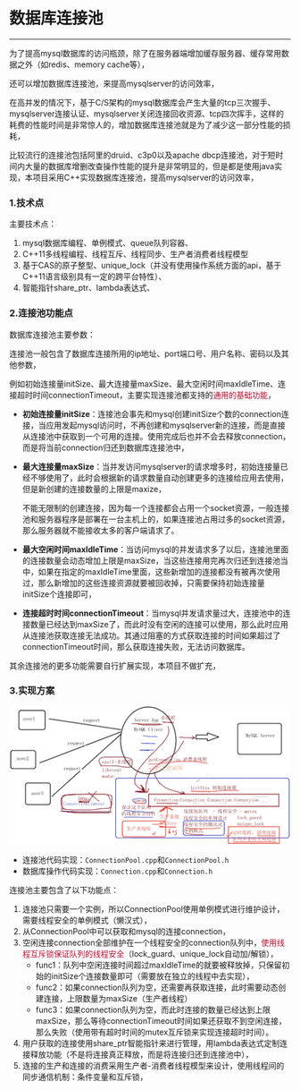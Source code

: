 # 数据库连接池

---

为了提高mysql数据库的访问瓶颈，除了在服务器端增加缓存服务器、缓存常用数据之外（如redis、memory cache等），

还可以增加数据库连接池，来提高mysqlserver的访问效率，

在高并发的情况下，基于C/S架构的mysql数据库会产生大量的tcp三次握手、mysqlserver连接认证、mysqlserver关闭连接回收资源、tcp四次挥手，这样的耗费的性能时间是非常惊人的，增加数据库连接池就是为了减少这一部分性能的损耗，

比较流行的连接池包括阿里的druid、c3p0以及apache dbcp连接池，对于短时间内大量的数据库增删改查操作性能的提升是非常明显的，但是都是使用java实现，本项目采用C++实现数据库连接池，提高mysqlserver的访问效率，

### 1.技术点

主要技术点：

1. mysql数据库编程、单例模式、queue队列容器、
2. C++11多线程编程、线程互斥、线程同步、生产者消费者线程模型
3. 基于CAS的原子整型、unique_lock（并没有使用操作系统方面的api，基于C++11语言级别具有一定的跨平台特性）、
4. 智能指针share_ptr、lambda表达式、

### 2.连接池功能点

数据库连接池主要参数：

连接池一般包含了数据库连接所用的ip地址、port端口号、用户名称、密码以及其他参数，

例如初始连接量initSize、最大连接量maxSize、最大空闲时间maxIdleTime、连接超时时间connectionTimeout，主要实现连接池都支持的<font color='#BAOC2F'>通用的基础功能</font>，

- **初始连接量initSize**：连接池会事先和mysql创建initSize个数的connection连接，当应用发起mysql访问时，不再创建和mysqlserver新的连接，而是直接从连接池中获取到一个可用的连接。使用完成后也并不会去释放connection，而是将当前connection归还到数据库连接池中，

- **最大连接量maxSize**：当并发访问mysqlserver的请求增多时，初始连接量已经不够使用了，此时会根据新的请求数量自动创建更多的连接给应用去使用，但是新创建的连接数量的上限是maxize，

    不能无限制的创建连接，因为每一个连接都会占用一个socket资源，一般连接池和服务器程序是部署在一台主机上的，如果连接池占用过多的socket资源，那么服务器就不能接收太多的客户端请求了。

- **最大空闲时间maxIdleTime**：当访问mysql的并发请求多了以后，连接池里面的连接数量会动态增加上限是maxSize，当这些连接用完再次归还到连接池当中，如果在指定的maxIdleTime里面，这些新增加的连接都没有被再次使用过，那么新增加的这些连接资源就要被回收掉，只需要保持初始连接量initSize个连接即可，

- **连接超时时间connectionTimeout**：当mysql并发请求量过大，连接池中的连接数量已经达到maxSize了，而此时没有空闲的连接可以使用，那么此时应用从连接池获取连接无法成功。其通过阻塞的方式获取连接的时间如果超过了connectionTimeout时间，那么获取连接失败，无法访问数据库。

其余连接池的更多功能需要自行扩展实现，本项目不做扩充，

### 3.实现方案

![image-20231115222156809](assets/image-20231115222156809.png)

- 连接池代码实现：`ConnectionPool.cpp`和`ConnectionPool.h` 
- 数据库操作代码实现：`Connection.cpp`和`Connection.h` 

连接池主要包含了以下功能点：

1. 连接池只需要一个实例，所以ConnectionPool使用单例模式进行维护设计，需要线程安全的单例模式（懒汉式），
2. 从ConnectionPool中可以获取和mysql的连接connection，
3. 空闲连接connection全部维护在一个线程安全的connection队列中，<font color='#BAOC2F'>使用线程互斥锁保证队列的线程安全</font>（lock_guard、unique_lock自动加/解锁），
    - func1：队列中空闲连接时间超过maxIdleTime的就要被释放掉，只保留初始的initSize个连接数量即可（需要放在独立的线程中去实现），
    - func2：如果connection队列为空，还需要再获取连接，此时需要动态创建连接，上限数量为maxSize（生产者线程）
    - func3：如果connection队列为空，而此时连接的数量已经达到上限maxSize，那么等待connectionTimeout时间如果还获取不到空闲连接，那么失败（使用带有超时时间的mutex互斥锁来实现连接超时时间）。
4. 用户获取的连接使用share_ptr智能指针来进行管理，用lambda表达式定制连接释放功能（不是将连接真正释放，而是将连接归还到连接池中），
5. 连接的生产和连接的消费采用生产者-消费者线程模型来设计，使用线程间的同步通信机制：条件变量和互斥锁，







